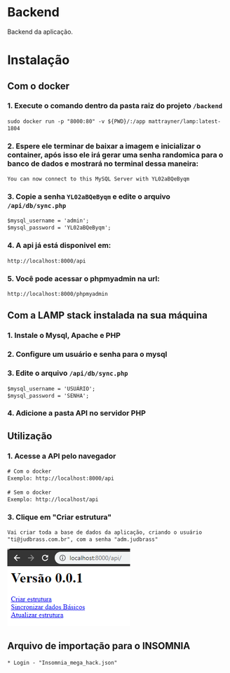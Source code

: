# Backend
Backend da aplicação.

# Instalação

## Com o docker

### 1. Execute o comando dentro da pasta raiz do projeto `/backend`

```
sudo docker run -p "8000:80" -v ${PWD}/:/app mattrayner/lamp:latest-1804
```

### 2. Espere ele terminar de baixar a imagem e inicializar o container, após isso ele irá gerar uma senha randomica para o banco de dados e mostrará no terminal dessa maneira:
```
You can now connect to this MySQL Server with YL02aBQeByqm
```

### 3. Copie a senha `YL02aBQeByqm` e edite o arquivo `/api/db/sync.php`
```
$mysql_username = 'admin';
$mysql_password = 'YL02aBQeByqm';
```

### 4. A api já está disponivel em:
```
http://localhost:8000/api
```

### 5. Você pode acessar o phpmyadmin na url:
```
http://localhost:8000/phpmyadmin
```

## Com a LAMP stack instalada na sua máquina

### 1. Instale o Mysql, Apache e PHP

### 2. Configure um usuário e senha para o mysql

### 3. Edite o arquivo `/api/db/sync.php`
```
$mysql_username = 'USUÁRIO';
$mysql_password = 'SENHA';
```

### 4. Adicione a pasta API no servidor PHP

## Utilização

### 1. Acesse a API pelo navegador

```
# Com o docker
Exemplo: http://localhost:8000/api

# Sem o docker
Exemplo: http://localhost/api
```

### 3. Clique em "Criar estrutura"

```
Vai criar toda a base de dados da aplicação, criando o usuário "ti@judbrass.com.br", com a senha "adm.judbrass"
```

<img src="./Index-API.PNG" alt="Index API" style="height: auto !important;width: auto !important;">

## Arquivo de importação para o INSOMNIA

```
* Login - "Insomnia_mega_hack.json"
```